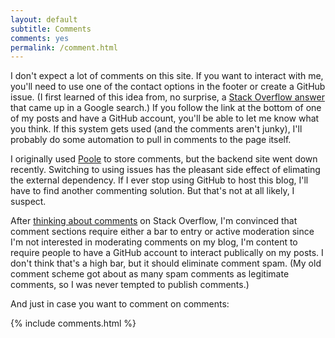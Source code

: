 ```yaml
---
layout: default
subtitle: Comments
comments: yes
permalink: /comment.html
---
```


I don't expect a lot of comments on this site. If you want to interact
with me, you'll need to use one of the contact options in the footer
or create a GitHub issue. (I first learned of this idea from, no
surprise, a
[Stack Overflow answer](http://stackoverflow.com/a/33745584/1438) that
came up in a Google search.) If you follow the link at the bottom of
one of my posts and have a GitHub account, you'll be able to let
me know what you think. If this system gets used (and the comments aren't
junky), I'll probably do some automation to pull in comments to the
page itself.

I originally used
[Poole](http://hawksworx.com/blog/adding-a-static-comments-system-to-my-jekyll-build/)
to store comments, but the backend site went down recently. Switching
to using issues has the pleasant side effect of elimating the external
dependency. If I ever stop using GitHub to host this blog, I'll have
to find another commenting solution. But that's not at all likely, I
suspect.

After
[thinking about comments](http://meta.stackexchange.com/q/204402/1438)
on Stack Overflow, I'm convinced that comment sections require either
a bar to entry or active moderation since I'm not interested in
moderating comments on my blog, I'm content to require people to have
a GitHub account to interact publically on my posts. I don't think
that's a high bar, but it should eliminate comment spam. (My old
comment scheme got about as many spam comments as legitimate comments,
so I was never tempted to publish comments.)

And just in case you want to comment on comments:

{% include comments.html %}
